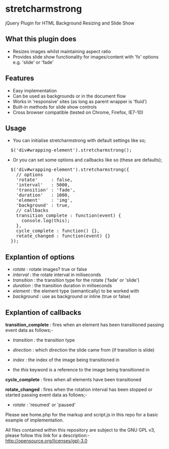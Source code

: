 stretcharmstrong
================

jQuery Plugin for HTML Background Resizing and Slide Show

What this plugin does
---------------------

- Resizes images whilst maintaining aspect ratio
- Provides slide show functionality for images/content with 'fx' options e.g. 'slide' or 'fade'

Features
--------

- Easy implementation
- Can be used as backgrounds or in the document flow
- Works in 'responsive' sites (as long as parent wrapper is 'fluid')
- Built-in methods for slide show controls
- Cross browser compatible (tested on Chrome, Firefox, IE7-10)

Usage
-----

- You can initialise stretcharmstrong with default settings like so;

<pre>
  $('div#wrapping-element').stretcharmstrong();
</pre>

- Or you can set some options and callbacks like so (these are defaults);

<pre>
  $('div#wrapping-element').stretcharmstrong({
    // options
    'rotate'     : false,                             
    'interval'   : 5000,                              
    'transition' : 'fade',                            
    'duration'   : 1000,                              
    'element'    : 'img',                             
    'background' : true,                              
    // callbacks
    transition_complete : function(event) {
      console.log(this);                                  
    },                                                                   
    cycle_complete : function() {},
    rotate_changed : function(event) {}    
  });
</pre>

Explantion of options
---------------------

  - *rotate*     : rotate images? true or false 
  - *interval*   : the rotate interval in miliseconds 
  - *transition* : the transition type for the rotate ('fade' or 'slide') 
  - *duration*   : the transition duration in miliseconds 
  - *element*    : the element type (semantically) to be worked with  
  - *background* : use as background or inline (true or false) 
 
Explantion of callbacks
-----------------------
 
**transition_complete** : fires when an element has been transitioned passing event data as follows;- 
  - *transition* : the transition type 
  - *direction*  : which direction the slide came from (if transition is slide) 
  - *index*      : the index of the image being transitioned in 
   
  - the *this* keyword is a reference to the image being transitioned in 
    
**cycle_complete** : fires when all elements have been transitioned  
 
**rotate_changed** : fires when the rotation interval has been stopped or started passing event data as follows;- 
  - *rotate* : 'resumed' or 'paused' 

Please see home.php for the markup and script.js in this repo for a basic example of implementation.

All files contained within this repository are subject to the GNU GPL v3, please follow this link for a description:-
http://opensource.org/licenses/gpl-3.0


  

